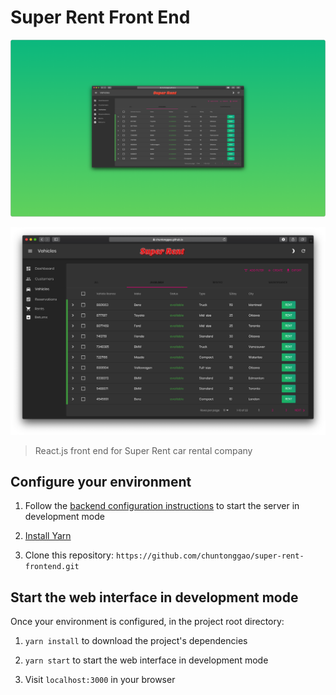 # Super Rent Front End

![main-color](./assets/main-color.png)

![main-transparent](./assets/main-transparent.png)

> React.js front end for Super Rent car rental company
 
## Configure your environment

1. Follow the [backend configuration instructions](https://github.com/chuntonggao/super-rent-backend/blob/master/README.md) to start the server in development mode

2. [Install Yarn](https://yarnpkg.com/lang/en/docs/install/)

3. Clone this repository: `https://github.com/chuntonggao/super-rent-frontend.git`

## Start the web interface in development mode

Once your environment is configured, in the project root directory:

1. `yarn install` to download the project's dependencies

2. `yarn start` to start the web interface in development mode 

3. Visit `localhost:3000` in your browser
